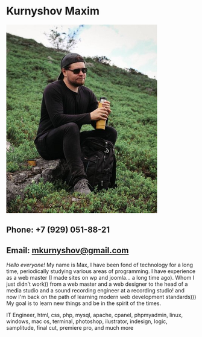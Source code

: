 # Kurnyshov Maxim
![Kurnyshov Maxim](/images/me.jpeg)

## Phone: +7 (929) 051-88-21

## Email: mkurnyshov@gmail.com

*Hello everyone!* My name is Max, I have been fond of technology for a long time, periodically studying various areas of programming. I have experience as a web master (I made sites on wp and joomla... a long time ago). Whom I just didn’t work)) from a web master and a web designer to the head of a media studio and a sound recording engineer at a recording studio! and now I'm back on the path of learning modern web development standards)))
My goal is to learn new things and be in the spirit of the times.

IT Engineer, html, css, php, mysql, apache, cpanel, phpmyadmin, linux, windows, mac os, terminal, photoshop, ilustrator, indesign, logic, samplitude, final cut, premiere pro, and much more
